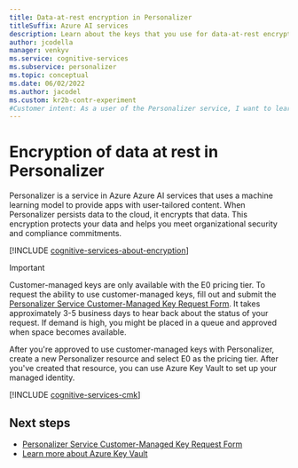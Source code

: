 ```yaml
---
title: Data-at-rest encryption in Personalizer
titleSuffix: Azure AI services
description: Learn about the keys that you use for data-at-rest encryption in Personalizer. See how to use Azure Key Vault to configure customer-managed keys.
author: jcodella
manager: venkyv
ms.service: cognitive-services
ms.subservice: personalizer
ms.topic: conceptual
ms.date: 06/02/2022
ms.author: jacodel
ms.custom: kr2b-contr-experiment
#Customer intent: As a user of the Personalizer service, I want to learn how encryption at rest works.
---
```


# Encryption of data at rest in Personalizer

Personalizer is a service in Azure Azure AI services that uses a machine learning model to provide apps with user-tailored content. When Personalizer persists data to the cloud, it encrypts that data. This encryption protects your data and helps you meet organizational security and compliance commitments.

[!INCLUDE [cognitive-services-about-encryption](../includes/cognitive-services-about-encryption.md)]

> [!IMPORTANT]
> Customer-managed keys are only available with the E0 pricing tier. To request the ability to use customer-managed keys, fill out and submit the [Personalizer Service Customer-Managed Key Request Form](https://aka.ms/cogsvc-cmk). It takes approximately 3-5 business days to hear back about the status of your request. If demand is high, you might be placed in a queue and approved when space becomes available.
>
> After you're approved to use customer-managed keys with Personalizer, create a new Personalizer resource and select E0 as the pricing tier. After you've created that resource, you can use Azure Key Vault to set up your managed identity.

[!INCLUDE [cognitive-services-cmk](../includes/configure-customer-managed-keys.md)]

## Next steps

* [Personalizer Service Customer-Managed Key Request Form](https://aka.ms/cogsvc-cmk)
* [Learn more about Azure Key Vault](../../key-vault/general/overview.md)
